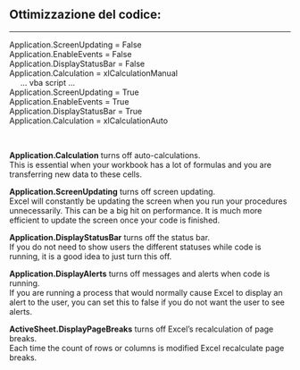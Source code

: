 
## Ottimizzazione del codice:
___
Application.ScreenUpdating = False  
Application.EnableEvents = False  
Application.DisplayStatusBar = False  
Application.Calculation = xlCalculationManual  
&nbsp;&nbsp;&nbsp;&nbsp; ... vba script ...  
Application.ScreenUpdating = True  
Application.EnableEvents = True  
Application.DisplayStatusBar = True  
Application.Calculation = xlCalculationAuto  

&nbsp;

**Application.Calculation** turns off auto-calculations.  
This is essential when your workbook has a lot of formulas and you are transferring new data to these cells.  

**Application.ScreenUpdating** turns off screen updating.  
Excel will constantly be updating the screen when you run your procedures unnecessarily. This can be a big hit on performance. It is much more efficient to update the screen once your code is finished.

**Application.DisplayStatusBar** turns off the status bar.  
If you do not need to show users the different statuses while code is running, it is a good idea to just turn this off.  

**Application.DisplayAlerts** turns off messages and alerts when code is running.  
If you are running a process that would normally cause Excel to display an alert to the user, you can set this to false if you do not want the user to see alerts.

**ActiveSheet.DisplayPageBreaks** turns off Excel’s recalculation of page breaks.  
Each time the count of rows or columns is modified Excel recalculate page breaks.
